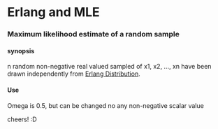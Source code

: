 # Erlang and MLE

### Maximum likelihood estimate of a random sample

#### synopsis 
n random non-negative real valued sampled of x1, x2, ..., xn have been drawn independently from [Erlang Distribution](https://en.wikipedia.org/wiki/Erlang_distribution).

#### Use

Omega is 0.5, but can be changed no any non-negative scalar value


cheers! :D




